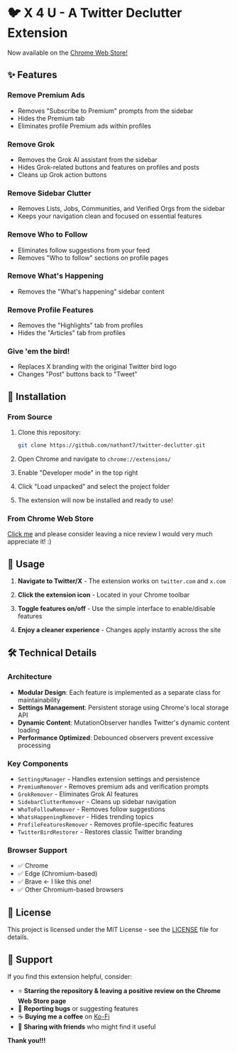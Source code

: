 # 🐦 X 4 U - A Twitter Declutter Extension

Now available on the [Chrome Web Store!](https://chromewebstore.google.com/detail/x-4-u/mhacmebldfeefobhodmfmdmhmgidpegc)

## ✨ Features

###  **Remove Premium Ads**
- Removes "Subscribe to Premium" prompts from the sidebar
- Hides the Premium tab
- Eliminates profile Premium ads within profiles

###  **Remove Grok**
- Removes the Grok AI assistant from the sidebar
- Hides Grok-related buttons and features on profiles and posts
- Cleans up Grok action buttons

###  **Remove Sidebar Clutter**
- Removes Lists, Jobs, Communities, and Verified Orgs from the sidebar
- Keeps your navigation clean and focused on essential features

###  **Remove Who to Follow**
- Eliminates follow suggestions from your feed
- Removes "Who to follow" sections on profile pages

###  **Remove What's Happening**
- Removes the "What's happening" sidebar content

###  **Remove Profile Features**
- Removes the "Highlights" tab from profiles
- Hides the "Articles" tab from profiles

###  **Give 'em the bird!**
- Replaces X branding with the original Twitter bird logo
- Changes "Post" buttons back to "Tweet"

## 🚀 Installation

### From Source
1. Clone this repository:
   ```bash
   git clone https://github.com/nathant7/twitter-declutter.git
   ```

2. Open Chrome and navigate to `chrome://extensions/`

3. Enable "Developer mode" in the top right

4. Click "Load unpacked" and select the project folder

5. The extension will now be installed and ready to use!

### From Chrome Web Store
[Click me](https://chromewebstore.google.com/detail/x-4-u/mhacmebldfeefobhodmfmdmhmgidpegc) and please consider leaving a nice review I would very much appreciate it! :)

## 🎯 Usage

1. **Navigate to Twitter/X** - The extension works on `twitter.com` and `x.com`

2. **Click the extension icon** - Located in your Chrome toolbar

3. **Toggle features on/off** - Use the simple interface to enable/disable features

4. **Enjoy a cleaner experience** - Changes apply instantly across the site

## 🛠️ Technical Details

### Architecture
- **Modular Design**: Each feature is implemented as a separate class for maintainability
- **Settings Management**: Persistent storage using Chrome's local storage API
- **Dynamic Content**: MutationObserver handles Twitter's dynamic content loading
- **Performance Optimized**: Debounced observers prevent excessive processing

### Key Components
- `SettingsManager` - Handles extension settings and persistence
- `PremiumRemover` - Removes premium ads and verification prompts
- `GrokRemover` - Eliminates Grok AI features
- `SidebarClutterRemover` - Cleans up sidebar navigation
- `WhoToFollowRemover` - Removes follow suggestions
- `WhatsHappeningRemover` - Hides trending topics
- `ProfileFeaturesRemover` - Removes profile-specific features
- `TwitterBirdRestorer` - Restores classic Twitter branding

### Browser Support
- ✅ Chrome
- ✅ Edge (Chromium-based)
- ✅ Brave <- I like this one!
- ✅ Other Chromium-based browsers

## 📄 License

This project is licensed under the MIT License - see the [LICENSE](LICENSE) file for details.


## 💖 Support

If you find this extension helpful, consider:

- ⭐ **Starring the repository & leaving a positive review on the Chrome Web Store page**
- 🐛 **Reporting bugs** or suggesting features
- ☕ **Buying me a coffee** on [Ko-Fi](https://ko-fi.com/nathant7)
- 🔗 **Sharing with friends** who might find it useful


**Thank you!!!**
